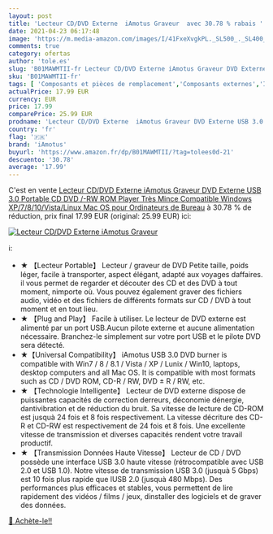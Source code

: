 ```yaml
---
layout: post
title: 'Lecteur CD/DVD Externe  iAmotus Graveur  avec 30.78 % rabais '
date: 2021-04-23 06:17:48
image: 'https://m.media-amazon.com/images/I/41FxeXvgkPL._SL500_._SL400_.jpg'
comments: true
category: ofertas
author: 'tole.es'
slug: 'B01MAWMTII-fr Lecteur CD/DVD Externe iAmotus Graveur DVD Externe USB 3.0...'
sku: 'B01MAWMTII-fr'
tags: [ 'Composants et pièces de remplacement','Composants externes','Informatique','Lecteurs et graveurs CD et DVD externes','Lecteurs et graveurs optiques externes','iamotus', ]
actualPrice: 17.99 EUR
currency: EUR
price: 17.99
comparePrice: 25.99 EUR
prodname: 'Lecteur CD/DVD Externe  iAmotus Graveur DVD Externe USB 3.0 Portable CD DVD /-RW ROM Player Très Mince Compatible Windows XP/7/8/10/Vista/Linux  Mac OS pour Ordinateurs de Bureau'
country: 'fr'
flag: '🇫🇷'
brand: 'iAmotus'
buyurl: 'https://www.amazon.fr/dp/B01MAWMTII/?tag=tolees0d-21'
descuento: '30.78'
average: '17.99'
---
```


C'est en vente [Lecteur CD/DVD Externe  iAmotus Graveur DVD Externe USB 3.0 Portable CD DVD /-RW ROM Player Très Mince Compatible Windows XP/7/8/10/Vista/Linux  Mac OS pour Ordinateurs de Bureau](https://www.amazon.fr/dp/B01MAWMTII/?tag=tolees0d-21)  à  30.78 % de réduction, prix final  17.99 EUR (original: 25.99 EUR) ici:

[![Lecteur CD/DVD Externe  iAmotus Graveur ](https://m.media-amazon.com/images/I/41FxeXvgkPL._SL500_._SL400_.jpg)](https://www.amazon.fr/dp/B01MAWMTII/?tag=tolees0d-21)

ℹ️:

- ★ 【Lecteur Portable】 Lecteur / graveur de DVD Petite taille, poids léger, facile à transporter, aspect élégant, adapté aux voyages daffaires. il vous permet de regarder et découter des CD et des DVD à tout moment, nimporte où. Vous pouvez également graver des fichiers audio, vidéo et des fichiers de différents formats sur CD / DVD à tout moment et en tout lieu.
- ★ 【Plug and Play】 Facile à utiliser. Le lecteur de DVD externe est alimenté par un port USB.Aucun pilote externe et aucune alimentation nécessaire. Branchez-le simplement sur votre port USB et le pilote DVD sera détecté.
- ★【Universal Compatibility】 iAmotus USB 3.0 DVD burner is compatible with Win7 / 8 / 8.1 / Vista / XP / Lunix / Win10, laptops, desktop computers and all Mac OS. It is compatible with most formats such as CD / DVD ROM, CD-R / RW, DVD ± R / RW, etc.
- ★ 【Technologie Intelligente】 Lecteur de DVD externe dispose de puissantes capacités de correction derreurs, déconomie dénergie, dantivibration et de réduction du bruit. Sa vitesse de lecture de CD-ROM est jusquà 24 fois et 8 fois respectivement. La vitesse décriture des CD-R et CD-RW est respectivement de 24 fois et 8 fois. Une excellente vitesse de transmission et diverses capacités rendent votre travail productif.
- ★ 【Transmission Données Haute Vitesse】 Lecteur de CD / DVD possède une interface USB 3.0 haute vitesse (rétrocompatible avec USB 2.0 et USB 1.0). Notre vitesse de transmission USB 3.0 (jusquà 5 Gbps) est 10 fois plus rapide que lUSB 2.0 (jusquà 480 Mbps). Des performances plus efficaces et stables, vous permettent de lire rapidement des vidéos / films / jeux, dinstaller des logiciels et de graver des données.

[🛒 Achète-le!!](https://www.amazon.fr/dp/B01MAWMTII/?tag=tolees0d-21)
